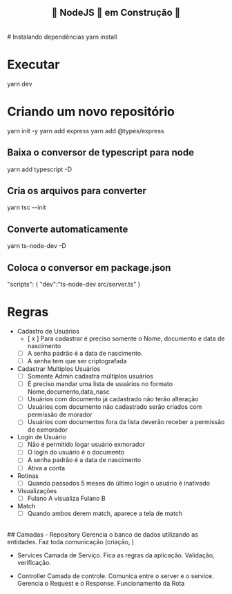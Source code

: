 <h2 align="center">
  🚧  NodeJS 🚀 em Construção  🚧
</h2>
<br>
# Instalando dependências
yarn install

# Executar
yarn dev

# Criando um novo repositório
yarn init -y
yarn add express
yarn add @types/express

## Baixa o conversor de typescript para node
yarn add typescript -D

## Cria os arquivos para converter
yarn tsc --init

## Converte automaticamente
yarn ts-node-dev -D

## Coloca o conversor em package.json
"scripts": {
  "dev":"ts-node-dev src/server.ts"
}
# Regras 
- Cadastro de Usuários
  - [ x ] Para cadastrar é preciso somente o Nome, documento e data de nascimento
  - [ ] A senha padrão é a data de nascimento.
  - [ ] A senha tem que ser criptografada

- Cadastrar Multiplos Usuários
  - [ ] Somente Admin cadastra múltiplos usuários
  - [ ] É preciso mandar uma lista de usuários no formato Nome,documento,data_nasc
  - [ ] Usuários com documento já cadastrado não terão alteração
  - [ ] Usuários com documento não cadastrado serão criados com permissão de morador
  - [ ] Usuários com documentos fora da lista deverão receber a permissão de exmorador

- Login de Usuário
  - [ ] Não é permitido logar usuário exmorador
  - [ ] O login do usuário é o documento
  - [ ] A senha padrão é a data de nascimento
  - [ ] Ativa a conta

- Rotinas
  - [ ] Quando passados 5 meses do último login o usuário é inativado

- Visualizações
  - [ ] Fulano A visualiza Fulano B 

- Match
  - [ ] Quando ambos derem match, aparece a tela de match

<br>
## Camadas
- Repository
  Gerencia o banco de dados utilizando as entidades. Faz toda comunicação (criação, )

- Services
  Camada de Serviço. Fica as regras da aplicação. Validação, verificação.

- Controller
  Camada de controle. Comunica entre o server e o service. Gerencia o Request e o Response. Funcionamento da Rota